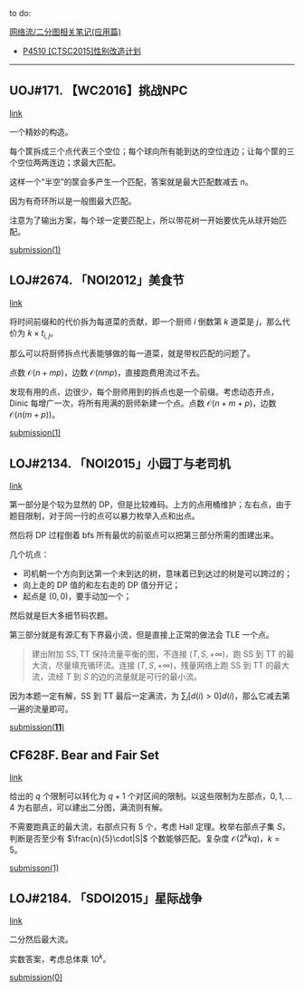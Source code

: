 to do:

[网络流/二分图相关笔记(应用篇)](https://www.luogu.com.cn/blog/command-block/wang-lao-liu-xiang-guan-bi-ji)

-  [P4510 [CTSC2015]性别改造计划 ](https://www.luogu.com.cn/problem/P4510)

---

## UOJ#171. 【WC2016】挑战NPC

[link](https://uoj.ac/problem/171)

一个精妙的构造。

每个筐拆成三个点代表三个空位；每个球向所有能到达的空位连边；让每个筐的三个空位两两连边；求最大匹配。

这样一个“半空”的筐会多产生一个匹配，答案就是最大匹配数减去 $n$。

因为有奇环所以是一般图最大匹配。

注意为了输出方案，每个球一定要匹配上，所以带花树一开始要优先从球开始匹配。

[submission(1)](https://uoj.ac/submission/520156)

## LOJ#2674. 「NOI2012」美食节

[link](https://loj.ac/p/2674)

将时间前缀和的代价拆为每道菜的贡献，即一个厨师 $i$ 倒数第 $k$ 道菜是 $j$，那么代价为 $k\times t_{i,j}$。

那么可以将厨师拆点代表能够做的每一道菜，就是带权匹配的问题了。

点数 $\mathcal O(n+mp)$，边数 $\mathcal O(nmp)$，直接跑费用流过不去。

发现有用的点、边很少，每个厨师用到的拆点也是一个前缀。考虑动态开点，Dinic 每增广一次，将所有用满的厨师新建一个点。点数 $\mathcal O(n+m+p)$，边数 $\mathcal O(n(m+p))$。

[submission(1)](https://loj.ac/s/1321761)

## LOJ#2134. 「NOI2015」小园丁与老司机

[link](https://loj.ac/p/2134)

第一部分是个较为显然的 DP，但是比较难码。上方的点用桶维护；左右点，由于题目限制，对于同一行的点可以暴力枚举入点和出点。

然后将 DP 过程倒着 bfs 所有最优的前驱点可以把第三部分所需的图建出来。

几个坑点：

- 司机朝一个方向到达第一个未到达的树，意味着已到达过的树是可以跨过的；
- 向上走的 DP 值的和左右走的 DP 值分开记；
- 起点是 $(0,0)$，要手动加一个；

然后就是巨大多细节码农题。

第三部分就是有源汇有下界最小流，但是直接上正常的做法会 TLE 一个点。

> 建出附加 $\mathrm{SS},\mathrm{TT}$ 保持流量平衡的图，不连接 $(T,S,+\infty)$，跑 $\mathrm{SS}$ 到 $\mathrm{TT}$ 的最大流，尽量填充循环流。连接 $(T,S,+\infty)$，残量网络上跑 $\mathrm{SS}$ 到 $\mathrm{TT}$ 的最大流，流经 $T$ 到 $S$ 的边的流量就是可行的最小流。

因为本题一定有解，$\mathrm{SS}$ 到 $\mathrm{TT}$ 最后一定满流，为 $\sum_i[d(i)>0]d(i)$，那么它减去第一遍的流量即可。

[submission(**11**)](https://loj.ac/s/1322347)

## CF628F. Bear and Fair Set

[link](https://codeforces.com/contest/628/problem/F)

给出的 $q$ 个限制可以转化为 $q+1$ 个对区间的限制。以这些限制为左部点，$0,1,\dots 4$ 为右部点，可以建出二分图，满流则有解。

不需要跑真正的最大流，右部点只有 $5$ 个，考虑 Hall 定理。枚举右部点子集 $S$，判断是否至少有 $\frac{n}{5}\cdot|S|$ 个数能够匹配。复杂度 $\mathcal O(2^kkq)$，$k=5$。

[submisson(1)](https://codeforces.com/contest/628/submission/140150256)

## LOJ#2184. 「SDOI2015」星际战争

[link](https://loj.ac/p/2184)

二分然后最大流。

实数答案，考虑总体乘 $10^k$。

[submission(0)](https://loj.ac/s/1327265)